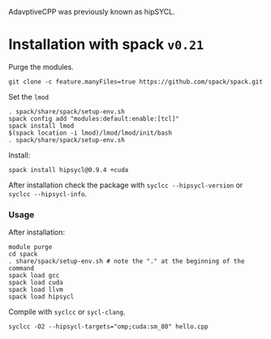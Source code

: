 AdavptiveCPP was previously known as hipSYCL.

# Installation with spack `v0.21`
Purge the modules. 
``` 
git clone -c feature.manyFiles=true https://github.com/spack/spack.git
```
Set the `lmod`

```
. spack/share/spack/setup-env.sh
spack config add "modules:default:enable:[tcl]"
spack install lmod
$(spack location -i lmod)/lmod/lmod/init/bash
. spack/share/spack/setup-env.sh
``` 

Install:
 ```
spack install hipsycl@0.9.4 +cuda
```


After installation check the package with `syclcc --hipsycl-version` or `syclcc --hipsycl-info`.


### Usage
After installation:

```
module purge
cd spack
. share/spack/setup-env.sh # note the "." at the beginning of the command
spack load gcc
spack load cuda
spack load llvm
spack load hipsycl
```
Compile with `syclcc` or `sycl-clang`. 
```
syclcc -O2 --hipsycl-targets="omp;cuda:sm_80" hello.cpp
```

